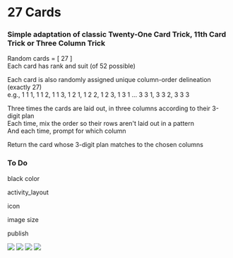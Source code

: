 # 27 Cards
### Simple adaptation of classic Twenty-One Card Trick, 11th Card Trick or Three Column Trick

Random cards = [ 27 ]  
Each card has rank and suit (of 52 possible)

Each card is also randomly assigned unique column-order delineation (exactly 27)  
e.g., 1 1 1, 1 1 2, 1 1 3, 1 2 1, 1 2 2, 1 2 3, 1 3 1 ... 3 3 1, 3 3 2, 3 3 3

Three times the cards are laid out, in three columns according to their 3-digit plan  
Each time, mix the order so their rows aren't laid out in a pattern  
And each time, prompt for which column

Return the card whose 3-digit plan matches to the chosen columns

### To Do

black color

activity_layout

icon

image size

publish

![](misc/Screenshot_20240924-233224.png)
![](misc/Screenshot_20240924-233212.png)
![](misc/Screenshot_20240924-233142.png)
![](misc/Screenshot_20240924-233128.png)
